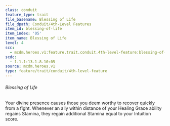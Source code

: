 ```yaml
---
class: conduit
feature_type: trait
file_basename: Blessing of Life
file_dpath: Conduit/4th-Level Features
item_id: blessing-of-life
item_index: '05'
item_name: Blessing of Life
level: 4
scc:
  - mcdm.heroes.v1:feature.trait.conduit.4th-level-feature:blessing-of-life
scdc:
  - 1.1.1:13.1.8.10:05
source: mcdm.heroes.v1
type: feature/trait/conduit/4th-level-feature
---
```


###### Blessing of Life

Your divine presence causes those you deem worthy to recover quickly from a fight. Whenever an ally within distance of your Healing Grace ability regains Stamina, they regain additional Stamina equal to your Intuition score.
